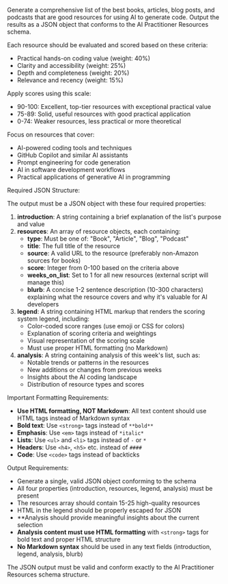 Generate a comprehensive list of the best books, articles, blog posts, and podcasts that are good resources for using AI to generate code. Output the results as a JSON object that conforms to the AI Practitioner Resources schema.

Each resource should be evaluated and scored based on these criteria:

- Practical hands-on coding value (weight: 40%)
- Clarity and accessibility (weight: 25%)
- Depth and completeness (weight: 20%)
- Relevance and recency (weight: 15%)

Apply scores using this scale:

- 90-100: Excellent, top-tier resources with exceptional practical value
- 75-89: Solid, useful resources with good practical application
- 0-74: Weaker resources, less practical or more theoretical

Focus on resources that cover:

- AI-powered coding tools and techniques
- GitHub Copilot and similar AI assistants
- Prompt engineering for code generation
- AI in software development workflows
- Practical applications of generative AI in programming

Required JSON Structure:

The output must be a JSON object with these four required properties:

1. **introduction**: A string containing a brief explanation of the list's purpose and value
2. **resources**: An array of resource objects, each containing:
   - **type**: Must be one of: "Book", "Article", "Blog", "Podcast"
   - **title**: The full title of the resource
   - **source**: A valid URL to the resource (preferably non-Amazon sources for books)
   - **score**: Integer from 0-100 based on the criteria above
   - **weeks_on_list**: Set to 1 for all new resources (external script will manage this)
   - **blurb**: A concise 1-2 sentence description (10-300 characters) explaining what the resource covers and why it's valuable for AI developers
3. **legend**: A string containing HTML markup that renders the scoring system legend, including:
   - Color-coded score ranges (use emoji or CSS for colors)
   - Explanation of scoring criteria and weightings
   - Visual representation of the scoring scale
   - Must use proper HTML formatting (no Markdown)
4. **analysis**: A string containing analysis of this week's list, such as:
   - Notable trends or patterns in the resources
   - New additions or changes from previous weeks
   - Insights about the AI coding landscape
   - Distribution of resource types and scores

Important Formatting Requirements:

- **Use HTML formatting, NOT Markdown**: All text content should use HTML tags instead of Markdown syntax
- **Bold text**: Use `<strong>` tags instead of `**bold**`
- **Emphasis**: Use `<em>` tags instead of `*italic*`
- **Lists**: Use `<ul>` and `<li>` tags instead of `-` or `*`
- **Headers**: Use `<h4>`, `<h5>` etc. instead of `####`
- **Code**: Use `<code>` tags instead of backticks

Output Requirements:

- Generate a single, valid JSON object conforming to the schema
- All four properties (introduction, resources, legend, analysis) must be present
- The resources array should contain 15-25 high-quality resources
- HTML in the legend should be properly escaped for JSON
- \*\*Analysis should provide meaningful insights about the current selection
- **Analysis content must use HTML formatting** with `<strong>` tags for bold text and proper HTML structure
- **No Markdown syntax** should be used in any text fields (introduction, legend, analysis, blurb)

The JSON output must be valid and conform exactly to the AI Practitioner Resources schema structure.
